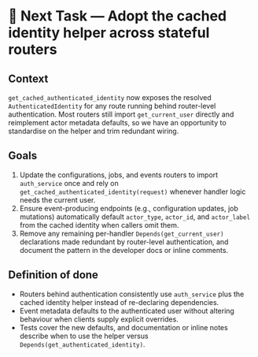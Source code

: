 # 🔄 Next Task — Adopt the cached identity helper across stateful routers

## Context
`get_cached_authenticated_identity` now exposes the resolved `AuthenticatedIdentity` for any route running behind router-level authentication. Most routers still import `get_current_user` directly and reimplement actor metadata defaults, so we have an opportunity to standardise on the helper and trim redundant wiring.

## Goals
1. Update the configurations, jobs, and events routers to import `auth_service` once and rely on `get_cached_authenticated_identity(request)` whenever handler logic needs the current user.
2. Ensure event-producing endpoints (e.g., configuration updates, job mutations) automatically default `actor_type`, `actor_id`, and `actor_label` from the cached identity when callers omit them.
3. Remove any remaining per-handler `Depends(get_current_user)` declarations made redundant by router-level authentication, and document the pattern in the developer docs or inline comments.

## Definition of done
- Routers behind authentication consistently use `auth_service` plus the cached identity helper instead of re-declaring dependencies.
- Event metadata defaults to the authenticated user without altering behaviour when clients supply explicit overrides.
- Tests cover the new defaults, and documentation or inline notes describe when to use the helper versus `Depends(get_authenticated_identity)`.
